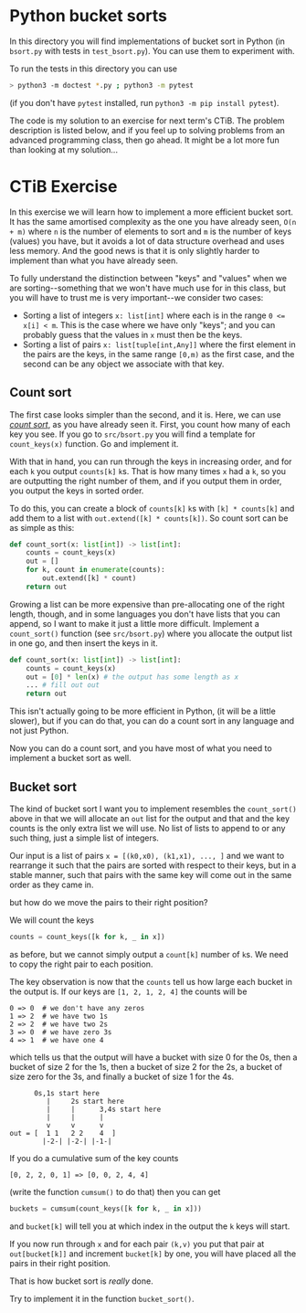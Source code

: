 # Python bucket sorts

In this directory you will find implementations of bucket sort in Python (in `bsort.py` with tests in `test_bsort.py`). You can use them to experiment with.

To run the tests in this directory you can use

```sh
> python3 -m doctest *.py ; python3 -m pytest
```

(if you don't have `pytest` installed, run `python3 -m pip install pytest`).

The code is my solution to an exercise for next term's CTiB. The problem description is listed below, and if you feel up to solving problems from an advanced programming class, then go ahead. It might be a lot more fun than looking at my solution...


# CTiB Exercise

In this exercise we will learn how to implement a more efficient bucket sort. It has the same amortised complexity as the one you have already seen, `O(n + m)` where `n` is the number of elements to sort and `m` is the number of keys (values) you have, but it avoids a lot of data structure overhead and uses less memory. And the good news is that it is only slightly harder to implement than what you have already seen.

To fully understand the distinction between "keys" and "values" when we are sorting--something that we won't have much use for in this class, but you will have to trust me is very important--we consider two cases:

- Sorting a list of integers `x: list[int]` where each is in the range `0 <= x[i] < m`. This is the case where we have only "keys"; and you can probably guess that the values in `x` must then be the keys.
- Sorting a list of pairs `x: list[tuple[int,Any]]` where the first element in the pairs are the keys, in the same range `[0,m)` as the first case, and the second can be any object we associate with that key.

## Count sort

The first case looks simpler than the second, and it is. Here, we can use [*count sort*](https://en.wikipedia.org/wiki/Counting_sort), as you have already seen it. First, you count how many of each key you see. If you go to `src/bsort.py` you will find a template for `count_keys(x)` function. Go and implement it.

With that in hand, you can run through the keys in increasing order, and for each `k` you output `counts[k]` `k`s. That is how many times `x` had a `k`, so you are outputting the right number of them, and if you output them in order, you output the keys in sorted order.

To do this, you can create a block of `counts[k]` `k`s with `[k] * counts[k]` and add them to a list with `out.extend([k] * counts[k])`. So count sort can be as simple as this:

```python
def count_sort(x: list[int]) -> list[int]:
    counts = count_keys(x)
    out = []
    for k, count in enumerate(counts):
        out.extend([k] * count)
    return out
```

Growing a list can be more expensive than pre-allocating one of the right length, though, and in some languages you don't have lists that you can append, so I want to make it just a little more difficult. Implement a `count_sort()` function (see `src/bsort.py`) where you allocate the output list in one go, and then insert the keys in it.

```python
def count_sort(x: list[int]) -> list[int]:
    counts = count_keys(x)
    out = [0] * len(x) # the output has some length as x
    ... # fill out out
    return out
```

This isn't actually going to be more efficient in Python, (it will be a little slower), but if you can do that, you can do a count sort in any language and not just Python.

Now you can do a count sort, and you have most of what you need to implement a bucket sort as well.

## Bucket sort

The kind of bucket sort I want you to implement resembles the `count_sort()` above in that we will allocate an `out` list for the output and that and the key counts is the only extra list we will use. No list of lists to append to or any such thing, just a simple list of integers.

Our input is a list of pairs `x = [(k0,x0), (k1,x1), ..., ]` and we want to rearrange it such that the pairs are sorted with respect to their keys, but in a stable manner, such that pairs with the same key will come out in the same order as they came in.

but how do we move the pairs to their right position?

We will count the keys

```python
counts = count_keys([k for k, _ in x])
```

as before, but we cannot simply output a `count[k]` number of `k`s. We need to copy the right pair to each position.

The key observation is now that the `counts` tell us how large each bucket in the output is. If our keys are `[1, 2, 1, 2, 4]` the counts will be

```
0 => 0  # we don't have any zeros
1 => 2  # we have two 1s
2 => 2  # we have two 2s
3 => 0  # we have zero 3s
4 => 1  # we have one 4
```

which tells us that the output will have a bucket with size 0 for the 0s, then a bucket of size 2 for the 1s, then a bucket of size 2 for the 2s, a bucket of size zero for the 3s, and finally a bucket of size 1 for the 4s.

```
      0s,1s start here
         |     2s start here
         |     |      3,4s start here
         |     |      |
         v     v      v
out = [  1 1   2 2    4  ]
        |-2-| |-2-| |-1-|
```

If you do a cumulative sum of the key counts

```
[0, 2, 2, 0, 1] => [0, 0, 2, 4, 4]
```

(write the function `cumsum()` to do that) then you can get

```python
buckets = cumsum(count_keys([k for k, _ in x]))
```

and `bucket[k]` will tell you at which index in the output the `k` keys will start.

If you now run through `x` and for each pair `(k,v)` you put that pair at `out[bucket[k]]` and increment `bucket[k]` by one, you will have placed all the pairs in their right position.

That is how bucket sort is *really* done.

Try to implement it in the function `bucket_sort()`.

